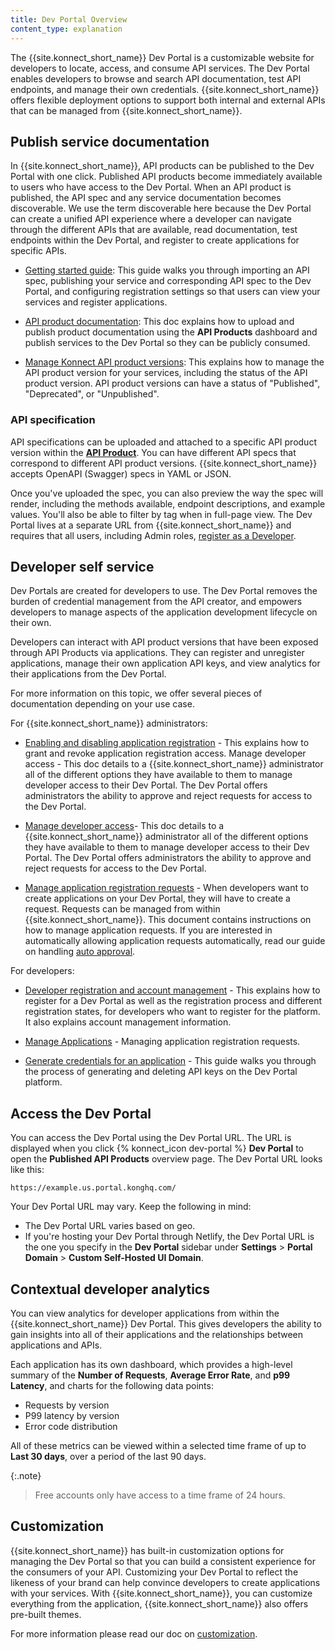 ```yaml
---
title: Dev Portal Overview
content_type: explanation
---
```


The {{site.konnect_short_name}} Dev Portal is a customizable website for developers to locate, access, and consume API services. The Dev Portal enables developers to browse and search API documentation, test API endpoints, and manage their own credentials. {{site.konnect_short_name}} offers flexible deployment options to support both internal and external APIs that can be managed from {{site.konnect_short_name}}.

## Publish service documentation

In {{site.konnect_short_name}}, API products can be published to the Dev Portal with one click. Published API products become immediately available to users who have access to the Dev Portal. When an API product is published, the API spec and any service documentation becomes discoverable. We use the term discoverable here because the Dev Portal can create a unified API experience where a developer can navigate through the different APIs that are available, read documentation, test endpoints within the Dev Portal, and register to create applications for specific APIs. 

* [Getting started guide](/konnect/getting-started/publish-service/): This guide walks you through importing an API spec, publishing your service and corresponding API spec to the Dev Portal, and configuring registration settings so that users can view your services and register applications.

* [API product documentation](/konnect/api-products/service-documentation/): This doc explains how to upload and publish product documentation using the **API Products** dashboard and publish services to the Dev Portal so they can be publicly consumed.

* [Manage Konnect API product versions](/konnect/api-products/): This explains how to manage the API product version for your services, including the status of the API product version. API product versions can have a status of "Published", "Deprecated", or "Unpublished". 

### API specification

API specifications can be uploaded and attached to a specific API product version within the [**API Product**](https://cloud.konghq.com/api-products/). 
You can have different API specs that correspond to different API product versions.
{{site.konnect_short_name}} accepts OpenAPI (Swagger) specs in YAML or JSON.

Once you've uploaded the spec, you can also preview the way the spec will render, including the methods available, endpoint descriptions, and example values. You'll also be able to filter by tag when in full-page view. 
The Dev Portal lives at a separate URL from {{site.konnect_short_name}} and requires that all users, including Admin roles, [register as a Developer](/konnect/dev-portal/dev-reg/).

## Developer self service

Dev Portals are created for developers to use. The Dev Portal removes the burden of credential management from the API creator, and empowers developers to manage aspects of the application development lifecycle on their own. 

Developers can interact with API product versions that have been exposed through API Products via applications. They can register and unregister applications, manage their own application API keys, and view analytics for their applications from the Dev Portal. 

For more information on this topic, we offer several pieces of documentation depending on your use case.

For {{site.konnect_short_name}} administrators:

* [Enabling and disabling application registration](/konnect/dev-portal/applications/enable-app-reg/) - This explains how to grant and revoke application registration access.
Manage developer access - This doc details to a {{site.konnect_short_name}} administrator all of the different options they have available to them to manage developer access to their Dev Portal. The Dev Portal offers administrators the ability to approve and reject requests for access to the Dev Portal.

* [Manage developer access](/konnect/dev-portal/access-and-approval/manage-devs/)- This doc details to a {{site.konnect_short_name}} administrator all of the different options they have available to them to manage developer access to their Dev Portal. The Dev Portal offers administrators the ability to approve and reject requests for access to the Dev Portal.

* [Manage application registration requests](/konnect/dev-portal/access-and-approval/manage-devs/) -  When developers want to create applications on your Dev Portal, they will have to create a request. Requests can be managed from within {{site.konnect_short_name}}. This document contains instructions on how to manage application requests. If you are interested in automatically allowing application requests automatically, read our guide on handling [auto approval](/konnect/dev-portal/access-and-approval/auto-approve-devs-apps/).

For developers:

* [Developer registration and account management](/konnect/dev-portal/dev-reg/) - This explains how to register for a Dev Portal as well as the registration process and different registration states, for developers who want to register for the platform. It also explains account management information.

* [Manage Applications](/konnect/dev-portal/applications/dev-apps/) - Managing application registration requests.

* [Generate credentials for an application](/konnect/dev-portal/applications/dev-gen-creds/) - This guide walks you through the process of generating and deleting API keys on the Dev Portal platform.


## Access the Dev Portal

You can access the Dev Portal using the Dev Portal URL. The URL is displayed when you click {% konnect_icon dev-portal %} **Dev Portal** to open the **Published API Products** overview page.
The Dev Portal URL looks like this: 
    
    https://example.us.portal.konghq.com/

Your Dev Portal URL may vary. Keep the following in mind:

* The Dev Portal URL varies based on geo.
* If you're hosting your Dev Portal through Netlify, the Dev Portal URL is the one you specify in the **Dev Portal** sidebar under **Settings** > **Portal Domain** > **Custom Self-Hosted UI Domain**. 


## Contextual developer analytics 

You can view analytics for developer applications from within the {{site.konnect_short_name}} Dev Portal. This gives developers the ability to gain insights into all of their applications and the relationships between applications and APIs.

Each application has its own dashboard, which provides a high-level summary of the **Number of Requests**, **Average Error Rate**, and **p99 Latency**, and charts for the following data points: 

* Requests by version
* P99 latency by version
* Error code distribution 

All of these metrics can be viewed within a selected time frame of up to **Last 30 days**, over a period of the last 90 days.

{:.note}
> Free accounts only have access to a time frame of 24 hours.


## Customization

{{site.konnect_short_name}} has built-in customization options for managing the Dev Portal so that you can build a consistent experience for the consumers of your API. Customizing your Dev Portal to reflect the likeness of your brand can help convince developers to create applications with your services. With {{site.konnect_short_name}}, you can customize everything from the application, {{site.konnect_short_name}} also offers pre-built themes. 

For more information please read our doc on [customization](/konnect/dev-portal/customization/).


